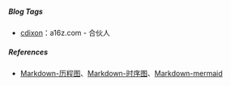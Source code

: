 ##### Blog Tags

- <a href= "http://cdixon.org/" target="_blank">cdixon</a>：a16z.com - 合伙人



##### References

- <a href= "http://flowchart.js.org/" target="_blank">Markdown-历程图</a>、<a href= "https://bramp.github.io/js-sequence-diagrams/" target="_blank">Markdown-时序图</a>、<a href= "https://mermaidjs.github.io/" target="_blank">Markdown-mermaid</a>


